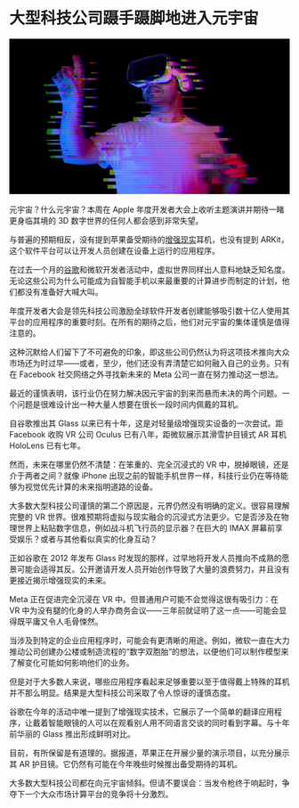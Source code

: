 # 大型科技公司蹑手蹑脚地进入元宇宙




![元宇宙](11.png)



元宇宙？什么元宇宙？本周在 Apple 年度开发者大会上收听主题演讲并期待一睹更身临其境的 3D 数字世界的任何人都会感到非常失望。

与普遍的预期相反，没有提到苹果备受期待的[增强现实](https://www.ft.com/stream/d7403c70-5de7-4303-93b2-ba04494fc525)耳机，也没有提到 ARKit，这个软件平台可以让开发人员创建在设备上运行的应用程序。

在过去一个月的[谷歌](https://www.ft.com/stream/d6b12f0c-bf3f-4045-a07b-1e4e49103fd6)和微软开发者活动中，虚拟世界同样出人意料地缺乏知名度。无论这些公司为什么可能成为自智能手机以来最重要的计算进步而制定的计划，他们都没有准备好大喊大叫。

年度开发者大会是领先科技公司激励全球软件开发者创建能够吸引数十亿人使用其平台的应用程序的重要时刻。在所有的期待之后，他们对元宇宙的集体谨慎是值得注意的。

这种沉默给人们留下了不可避免的印象，即这些公司仍然认为将这项技术推向大众市场还为时过早——或者，至少，他们还没有弄清楚它如何融入自己的业务。只有在 Facebook 社交网络之外寻找新未来的 Meta 公司一直在努力推动这一想法。

最近的谨慎表明，该行业仍在努力解决因元宇宙的到来而悬而未决的两个问题。一个问题是很难设计出一种大量人想要在很长一段时间内佩戴的耳机。

自谷歌推出其 Glass 以来已有十年，这是对轻量级增强现实设备的一次尝试。距 Facebook 收购 VR 公司 Oculus 已有八年，距微软展示其滑雪护目镜式 AR 耳机 HoloLens 已有七年。

然而，未来在哪里仍然不清楚：在笨重的、完全沉浸式的 VR 中，脱掉眼镜，还是介于两者之间？就像 iPhone 出现之前的智能手机世界一样，科技行业仍在等待能够为视觉优先计算的未来指明道路的设备。

大多数大型科技公司谨慎的第二个原因是，元界仍然没有明确的定义。很容易理解完整的 VR 世界。很难预期将虚拟与现实融合的沉浸式方法更少。它是否涉及在物理世界上粘贴数字信息，例如战斗机飞行员的显示器？在巨大的 IMAX 屏幕前享受娱乐？或者与其他看似真实的化身互动？

正如谷歌在 2012 年发布 Glass 时发现的那样，过早地将开发人员推向不成熟的愿景可能会适得其反。公开邀请开发人员开始创作导致了大量的浪费努力，并且没有更接近揭示增强现实的未来。

Meta 正在促进完全沉浸在 VR 中。但普通用户可能不会觉得这很有吸引力：在 VR 中为没有腿的化身的人举办商务会议——三年前就证明了这一点——可能会显得既平庸又令人毛骨悚然。

当涉及到特定的企业应用程序时，可能会有更清晰的用途。例如，微软一直在大力推动公司创建办公楼或制造流程的“数字双胞胎”的想法，以便他们可以制作模型来了解变化可能如何影响他们的业务。

但是对于大多数人来说，哪些应用程序看起来足够重要以至于值得戴上特殊的耳机并不那么明显。结果是大型科技公司采取了令人惊讶的谨慎态度。

谷歌在今年的活动中唯一提到了增强现实技术，它展示了一个简单的翻译应用程序，让戴着智能眼镜的人可以在观看别人用不同语言交谈的同时看到字幕。与十年前华丽的 Glass 推出形成鲜明对比。

目前，有所保留是有道理的。据报道，苹果正在开展少量的演示项目，以充分展示其 AR 护目镜。它仍然有可能在今年晚些时候推出备受期待的耳机。

大多数大型科技公司都在向元宇宙倾斜。但请不要误会：当发令枪终于响起时，争夺下一个大众市场计算平台的竞争将十分激烈。
